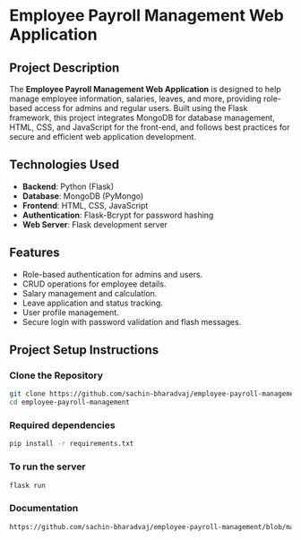 # Employee Payroll Management Web Application

## Project Description
The **Employee Payroll Management Web Application** is designed to help manage employee information, salaries, leaves, and more, providing role-based access for admins and regular users. Built using the Flask framework, this project integrates MongoDB for database management, HTML, CSS, and JavaScript for the front-end, and follows best practices for secure and efficient web application development.

## Technologies Used
- **Backend**: Python (Flask)
- **Database**: MongoDB (PyMongo)
- **Frontend**: HTML, CSS, JavaScript
- **Authentication**: Flask-Bcrypt for password hashing
- **Web Server**: Flask development server

## Features
- Role-based authentication for admins and users.
- CRUD operations for employee details.
- Salary management and calculation.
- Leave application and status tracking.
- User profile management.
- Secure login with password validation and flash messages.

## Project Setup Instructions

### Clone the Repository
```bash
git clone https://github.com/sachin-bharadvaj/employee-payroll-management.git
cd employee-payroll-management
```
### Required dependencies
```bash
pip install -r requirements.txt
```
### To run the server
```bash
flask run
```
### Documentation
```bash
https://github.com/sachin-bharadvaj/employee-payroll-management/blob/main/EMPLOYEE_PAYROLL.docx
```


